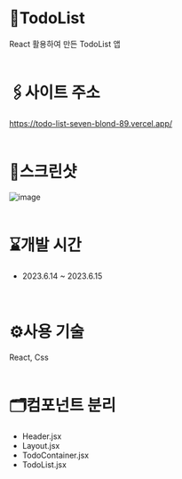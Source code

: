 # 📌TodoList
React 활용하여 만든 TodoList 앱
<br >
<br >

# 🖇️사이트 주소
https://todo-list-seven-blond-89.vercel.app/
<br >
<br >

# 📸스크린샷
![image](https://github.com/leesoojinn/TodoList/assets/121027702/c0236ac9-7dfd-4720-b19a-1269bdfe924d)
<br >
<br >

# ⌛개발 시간
- 2023.6.14 ~ 2023.6.15
<br >

# ⚙️사용 기술
React, Css
<br >
<br >

# 🗂️컴포넌트 분리
- Header.jsx
- Layout.jsx
- TodoContainer.jsx
- TodoList.jsx
